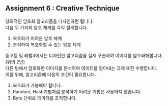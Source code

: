 ## Assignment 6 : Creative Technique

창의적인 암호화 알고리즘을 디자인하면 됩니다.  
다음 두 가지의 암호 체계를 각각 설계합니다.
1. 복호화가 어려운 암호 체계
2. 분석하여 복호화할 수 있는 암호 체계

중고등 및 레벨3에서는 디자인한 알고리즘을 실제 구현하여 이미지를 암호화해봅니다. (위의 2번)  
다른 팀에서 암호화한 이미지를 분석하여 데이터를 알아내는 과제 또한 수행합니다.  
이를 위해, 알고리즘에 다음의 조건이 필요합니다.
1. 복호화가 가능해야 합니다.
2. Random, Hash기법처럼 분석하기 어려운 기법은 사용하지 않습니다.
3. Byte 단위로 데이터를 조작합니다.
